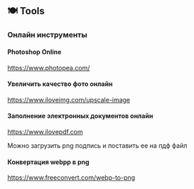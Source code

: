 ## 🍽️ Tools

### Онлайн инструменты

#### Photoshop Online

https://www.photopea.com/

#### Увеличить качество фото онлайн

https://www.iloveimg.com/upscale-image

#### Заполнение электронных документов онлайн

https://www.ilovepdf.com

Можно загрузить png подпись и поставить ее на пдф файл

#### Конвертация webpp в png

https://www.freeconvert.com/webp-to-png